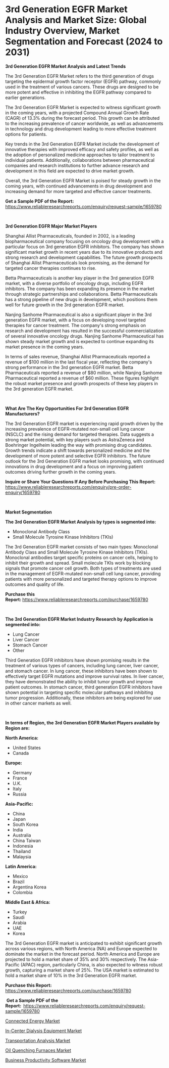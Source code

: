 <p><h1>3rd Generation EGFR Market Analysis and Market Size: Global Industry Overview, Market Segmentation and Forecast (2024 to 2031)</h1></p><p><strong>3rd Generation EGFR Market Analysis and Latest Trends</strong></p>
<p><p>The 3rd Generation EGFR Market refers to the third generation of drugs targeting the epidermal growth factor receptor (EGFR) pathway, commonly used in the treatment of various cancers. These drugs are designed to be more potent and effective in inhibiting the EGFR pathway compared to earlier generations. </p><p>The 3rd Generation EGFR Market is expected to witness significant growth in the coming years, with a projected Compound Annual Growth Rate (CAGR) of 13.3% during the forecast period. This growth can be attributed to the increasing prevalence of cancer worldwide, as well as advancements in technology and drug development leading to more effective treatment options for patients.</p><p>Key trends in the 3rd Generation EGFR Market include the development of innovative therapies with improved efficacy and safety profiles, as well as the adoption of personalized medicine approaches to tailor treatment to individual patients. Additionally, collaborations between pharmaceutical companies and research institutions to further advance research and development in this field are expected to drive market growth.</p><p>Overall, the 3rd Generation EGFR Market is poised for steady growth in the coming years, with continued advancements in drug development and increasing demand for more targeted and effective cancer treatments.</p></p>
<p><strong>Get a Sample PDF of the Report:&nbsp;</strong> <a href="https://www.reliableresearchreports.com/enquiry/request-sample/1659780">https://www.reliableresearchreports.com/enquiry/request-sample/1659780</a></p>
<p>&nbsp;</p>
<p><strong>3rd Generation EGFR Major Market Players</strong></p>
<p><p>Shanghai Allist Pharmaceuticals, founded in 2002, is a leading biopharmaceutical company focusing on oncology drug development with a particular focus on 3rd generation EGFR inhibitors. The company has shown significant market growth in recent years due to its innovative products and strong research and development capabilities. The future growth prospects of Shanghai Allist Pharmaceuticals look promising, as the demand for targeted cancer therapies continues to rise.</p><p>Betta Pharmaceuticals is another key player in the 3rd generation EGFR market, with a diverse portfolio of oncology drugs, including EGFR inhibitors. The company has been expanding its presence in the market through strategic partnerships and collaborations. Betta Pharmaceuticals has a strong pipeline of new drugs in development, which positions them well for future growth in the 3rd generation EGFR market.</p><p>Nanjing Sanhome Pharmaceutical is also a significant player in the 3rd generation EGFR market, with a focus on developing novel targeted therapies for cancer treatment. The company's strong emphasis on research and development has resulted in the successful commercialization of several innovative oncology drugs. Nanjing Sanhome Pharmaceutical has shown steady market growth and is expected to continue expanding its market presence in the coming years.</p><p>In terms of sales revenue, Shanghai Allist Pharmaceuticals reported a revenue of $100 million in the last fiscal year, reflecting the company's strong performance in the 3rd generation EGFR market. Betta Pharmaceuticals reported a revenue of $80 million, while Nanjing Sanhome Pharmaceutical reported a revenue of $60 million. These figures highlight the robust market presence and growth prospects of these key players in the 3rd generation EGFR market.</p></p>
<p>&nbsp;</p>
<p><strong>What Are The Key Opportunities For 3rd Generation EGFR Manufacturers?</strong></p>
<p><p>The 3rd Generation EGFR market is experiencing rapid growth driven by the increasing prevalence of EGFR-mutated non-small cell lung cancer (NSCLC) and the rising demand for targeted therapies. Data suggests a strong market potential, with key players such as AstraZeneca and Boehringer Ingelheim leading the way with promising drug candidates. Growth trends indicate a shift towards personalized medicine and the development of more potent and selective EGFR inhibitors. The future outlook for the 3rd Generation EGFR market looks promising, with continued innovations in drug development and a focus on improving patient outcomes driving further growth in the coming years.</p></p>
<p><strong>Inquire or Share Your Questions If Any Before Purchasing This Report:</strong> <a href="https://www.reliableresearchreports.com/enquiry/pre-order-enquiry/1659780">https://www.reliableresearchreports.com/enquiry/pre-order-enquiry/1659780</a></p>
<p>&nbsp;</p>
<p><strong>Market Segmentation</strong></p>
<p><strong>The 3rd Generation EGFR Market Analysis by types is segmented into:</strong></p>
<p><ul><li>Monoclonal Antibody Class</li><li>Small Molecule Tyrosine Kinase Inhibitors (TKIs)</li></ul></p>
<p><p>The 3rd Generation EGFR market consists of two main types: Monoclonal Antibody Class and Small Molecule Tyrosine Kinase Inhibitors (TKIs). Monoclonal antibodies target specific proteins on cancer cells, helping to inhibit their growth and spread. Small molecule TKIs work by blocking signals that promote cancer cell growth. Both types of treatments are used in the management of EGFR-mutated non-small cell lung cancer, providing patients with more personalized and targeted therapy options to improve outcomes and quality of life.</p></p>
<p><strong>Purchase this Report:&nbsp;</strong><a href="https://www.reliableresearchreports.com/purchase/1659780">https://www.reliableresearchreports.com/purchase/1659780</a></p>
<p>&nbsp;</p>
<p><strong>The 3rd Generation EGFR Market Industry Research by Application is segmented into:</strong></p>
<p><ul><li>Lung Cancer</li><li>Liver Cancer</li><li>Stomach Cancer</li><li>Other</li></ul></p>
<p><p>Third Generation EGFR inhibitors have shown promising results in the treatment of various types of cancers, including lung cancer, liver cancer, and stomach cancer. In lung cancer, these inhibitors have been shown to effectively target EGFR mutations and improve survival rates. In liver cancer, they have demonstrated the ability to inhibit tumor growth and improve patient outcomes. In stomach cancer, third generation EGFR inhibitors have shown potential in targeting specific molecular pathways and inhibiting tumor progression. Additionally, these inhibitors are being explored for use in other cancer markets as well.</p></p>
<p>&nbsp;</p>
<p><strong>In terms of Region, the 3rd Generation EGFR Market Players available by Region are:</strong></p>
<p>
    <p> <strong> North America: </strong>
        <ul>
            <li>United States</li>
            <li>Canada</li>
        </ul>
        </p> 
    <p> <strong> Europe: </strong>
        <ul>
            <li>Germany</li>
            <li>France</li>
            <li>U.K.</li>
            <li>Italy</li>
            <li>Russia</li>
        </ul>
        </p> 
    <p> <strong> Asia-Pacific: </strong>
        <ul>
            <li>China</li>
            <li>Japan</li>
            <li>South Korea</li>
            <li>India</li>
            <li>Australia</li>
            <li>China Taiwan</li>
            <li>Indonesia</li>
            <li>Thailand</li>
            <li>Malaysia</li>
        </ul>
        </p> 
    <p> <strong> Latin America: </strong>
        <ul>
            <li>Mexico</li>
            <li>Brazil</li>
            <li>Argentina Korea</li>
            <li>Colombia</li>
        </ul>
        </p> 
    <p> <strong> Middle East & Africa: </strong>
        <ul>
            <li>Turkey</li>
            <li>Saudi</li>
            <li>Arabia</li>
            <li>UAE</li>
            <li>Korea</li>
        </ul>
    </p>
    </p>
<p><p>The 3rd Generation EGFR market is anticipated to exhibit significant growth across various regions, with North America (NA) and Europe expected to dominate the market in the forecast period. North America and Europe are projected to hold a market share of 35% and 30% respectively. The Asia-Pacific (APAC) region, particularly China, is also expected to witness robust growth, capturing a market share of 25%. The USA market is estimated to hold a market share of 10% in the 3rd Generation EGFR market.</p></p>
<p><strong>Purchase this Report: </strong><a href="https://www.reliableresearchreports.com/purchase/1659780">https://www.reliableresearchreports.com/purchase/1659780</a></p>
<p>&nbsp;<strong>Get a Sample PDF of the Report:&nbsp;&nbsp;</strong><a href="https://www.reliableresearchreports.com/enquiry/request-sample/1659780">https://www.reliableresearchreports.com/enquiry/request-sample/1659780</a></p>
<p><strong></strong></p>
<p><p><a href="https://medium.com/@henrywheeler53/connected-energy-market-trends-and-market-analysis-forecasted-for-period-2024-2031-180d9a6b6970">Connected Energy Market</a></p><p><a href="https://github.com/mahnoor2003/Market-Research-Report-List-3/blob/main/in-center-dialysis-equipment-market.md">In-Center Dialysis Equipment Market</a></p><p><a href="https://medium.com/@henrywheeler53/transportation-analysis-market-exploring-market-share-market-trends-and-future-growth-256644ffe2d2">Transportation Analysis Market</a></p><p><a href="https://github.com/mohamedbakry57/Market-Research-Report-List-1/blob/main/oil-quenching-furnaces-market.md">Oil Quenching Furnaces Market</a></p><p><a href="https://medium.com/@henrywheeler53/business-productivity-software-market-size-and-market-trends-complete-industry-overview-2024-to-1d1d2bdc054b">Business Productivity Software Market</a></p></p>